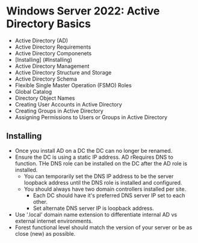 # Windows Server 2022: Active Directory Basics

  * Active Directory (AD)
  * Active Directory Requirements
  * Active Directory Componenets
  * [Installing] (#Installing)
  * Active Directory Management
  * Active Directory Structure and Storage
  * Active Directory Schema
  * Flexible Single Master Operation (FSMO) Roles
  * Global Catalog
  * Directory Object Names
  * Creating User Accounts in Active Directory
  * Creating Groups in Active Directory
  * Assigning Permissions to Users or Groups in Active Directory

## Installing
- Once you install AD on a DC the DC can no longer be renamed.
- Ensure the DC is using a static IP address. AD rRequires DNS to function. THe DNS role can be installed on the DC after the AD role is installed.
    - You can temporarily set the DNS IP address to be the server loopback address until the DNS role is installed and configured.
    - You should always have two domain controllers installed per site.
      - Each DC should have it's preferred DNS server IP set to each other.
      - Set alternate DNS server IP is loopback address.
- Use '.local' domain name extension to differentiate internal AD vs external internet environments.
- Forest functional level should match the version of your server or be as close (new) as possible. 
